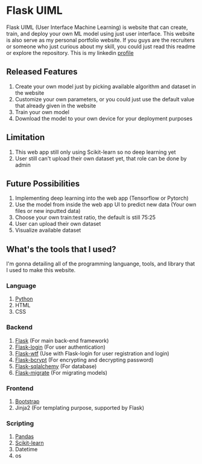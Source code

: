 # Flask UIML
Flask UIML (User Interface Machine Learning) is website that can create, train, and deploy your own ML model using just user interface. This website is also serve as my personal portfolio website. If you guys are the recruiters or someone who just curious about my skill, you could just read this readme or explore the repository. This is my linkedin [profile](https://www.linkedin.com/in/rizal-widyananda/)

## Released Features
1. Create your own model just by picking available algorithm and dataset in the website
2. Customize your own parameters, or you could just use the default value that already given in the website
3. Train your own model
4. Download the model to your own device for your deployment purposes
## Limitation
1. This web app still only using Scikit-learn so no deep learning yet
2. User still can't upload their own dataset yet, that role can be done by admin
## Future Possibilities
1. Implementing deep learning into the web app (Tensorflow or Pytorch)
2. Use the model from inside the web app UI to predict new data (Your own files or new inputted data)
3. Choose your own train:test ratio, the default is still 75:25
4. User can upload their own dataset
5. Visualize available dataset
## What's the tools that I used?
I'm gonna detailing all of the programming languange, tools, and library that I used to make this website.
### Language
1. [Python](https://www.python.org/downloads/release/python-3131/)
2. HTML
3. CSS
### Backend
1. [Flask](https://flask.palletsprojects.com/en/stable/) (For main back-end framework)
2. [Flask-login](https://flask-login.readthedocs.io/en/latest/) (For user authentication)
3. [Flask-wtf](https://flask-wtf.readthedocs.io/en/1.2.x/) (Use with Flask-login for user registration and login)
4. [Flask-bcrypt](https://flask-bcrypt.readthedocs.io/en/1.0.1/) (For encrypting and decrypting password)
5. [Flask-sqlalchemy](https://flask-sqlalchemy.readthedocs.io/en/stable/) (For database)
6. [Flask-migrate](https://flask-migrate.readthedocs.io/en/latest/) (For migrating models)
### Frontend
1. [Bootstrap](https://getbootstrap.com/)
2. Jinja2 (For templating purpose, supported by Flask)
### Scripting
1. [Pandas](https://pandas.pydata.org/)
2. [Scikit-learn](https://scikit-learn.org/stable/)
3. Datetime
4. os
